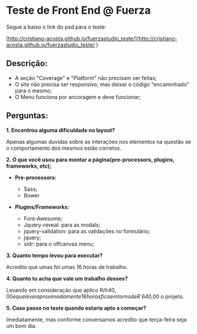 # Teste de Front End @ Fuerza

Segue a baixo o link do psd para o teste:

[http://cristiano-acosta.github.io/fuerzastudio_teste/](http://cristiano-acosta.github.io/fuerzastudio_teste/ )


## Descrição: ##
- A seção "Coverage" e "Platform" não precisam ser feitas;
- O site não precisa ser responsivo, mas deixar o código "encaminhado" para o mesmo;
- O Menu funciona por ancoragem e deve funcionar;

## Perguntas: ##


**1. Encontrou alguma dificuldade no layout?**
    
Apenas algumas duvidas sobre as interações nos elementos na questão se o comportamento dos mesmos estão corretos.

**2. O que você usou para montar a página(pre-processors, plugins, frameworks, etc);**

- **Pre-processors:** 
	- Sass;
	- Bower
	
	

- **Plugins/Frameworks:**
	- Font-Awesome;
	- Jquery-reveal: para as modals;  
	- jquery-validation: para as validações no formulário; 
	- jquery; 
	- sidr: para o offcanvas menu;


**3. Quanto tempo levou para executar?**

Acredito que umas foi umas 16 horas de trabalho. 

**4. Quanto tu acha que vale um trabalho desses?**

Levando em consideração que aplico R$/h 40,00 e que levei aproximadamente 16 horas fica em torno de R$ 640,00 o projeto. 

**5. Caso passe no teste quando estaria apto a começar?**

Imediatamente, mas conforme conversamos acredito que terça-feira seja um bom dia. 
